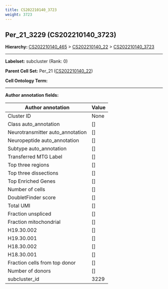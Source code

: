 ```yaml
---
title: CS202210140_3723
weight: 3723
---
```

## Per_21_3229 (CS202210140_3723)
<b>Hierarchy: </b>
[CS202210140_465](cell_sets/CS202210140_465.md) >
[CS202210140_22](cell_sets/CS202210140_22.md) >
[CS202210140_3723](cell_sets/CS202210140_3723.md)

---


**Labelset:** subcluster (Rank: 0)

**Parent Cell Set:** Per_21 ([CS202210140_22](cell_sets/CS202210140_22.md))



**Cell Ontology Term:** 

[MARKER GENES.]: #


---

[TRANSFERRED ANNOTATIONS.]: #


[AUTHOR ANNOTATION FIELDS.]: #


**Author annotation fields:**

| Author annotation | Value |
|-------------------|-------|
|Cluster ID|None|
|Class auto_annotation|[]|
|Neurotransmitter auto_annotation|[]|
|Neuropeptide auto_annotation|[]|
|Subtype auto_annotation|[]|
|Transferred MTG Label|[]|
|Top three regions|[]|
|Top three dissections|[]|
|Top Enriched Genes|[]|
|Number of cells|[]|
|DoubletFinder score|[]|
|Total UMI|[]|
|Fraction unspliced|[]|
|Fraction mitochondrial|[]|
|H19.30.002|[]|
|H19.30.001|[]|
|H18.30.002|[]|
|H18.30.001|[]|
|Fraction cells from top donor|[]|
|Number of donors|[]|
|subcluster_id|3229|
